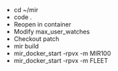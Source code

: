 * cd ~/mir
* code .
* Reopen in container
* Modify max_user_watches
* Checkout patch
* mir build
* mir_docker_start -rpvx -m MIR100
* mir_docker_start -rpvx -m FLEET
